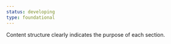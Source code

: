 ```yaml
---
status: developing
type: foundational
---
```


Content structure clearly indicates the purpose of each section.
